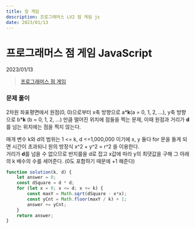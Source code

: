 ```yaml
---
title: 점 게임
description: 프로그래머스 LV2 점 게임 js
date: 2023/01/13
---
```


# 프로그래머스 점 게임 JavaScript
<div class="flex justify-end text-sm">2023/01/13</div>

> <a href="https://school.programmers.co.kr/learn/courses/30/lessons/140107" target="_blank" class="font-bold">프로그래머스 점 게임</a>

### 문제 풀이
2차원 좌표평면에서 원점(0, 0)으로부터 x축 방향으로 a\***k**(a = 0, 1, 2, ...), y축 방향으로 b\***k** (b = 0, 1, 2, ...) 만큼 떨어진 위치에 점들을 찍는 문제, 이때 원점과 거리가 **d**를 넘는 위치에는 점을 찍지 않는다.

매개 변수 k와 d의 범위는 1 <= k, d <=1,000,000 이기에 x, y 둘다 for 문을 돌게 되면 시간이 초과되니 원의 방정식 x^2 + y^2 = r^2 을 이용한다.  
거리가 **d**를 넘을 수 없으므로 반지를을 d로 잡고 x값에 따라 y의 최댓값을 구해 그 아래의 k 배수의 수를 세어준다. (0도 포함하기 때문에 +1 해준다)
``` js
function solution(k, d) {
    let answer = 0;
    const dSquare = d * d;
    for (let x = 0; x <= d; x += k) {
        const maxY = Math.sqrt(dSquare - x*x);
        const yCnt = Math.floor(maxY / k) + 1;
        answer += yCnt;
    }
    return answer;
}

```